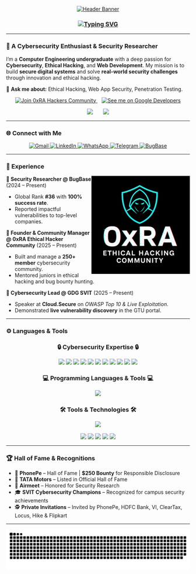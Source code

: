 <p align="center">
  <a href="https://capsule-render.vercel.app/api?type=waving&color=0:007ACC,100:0E75B6&height=250&section=header&text=Aarav%20Shah&fontSize=80&fontColor=ffffff&animation=fadeIn&fontAlignY=38">
    <img src="https://capsule-render.vercel.app/api?type=waving&color=0:007ACC,100:0E75B6&height=250&section=header&text=Aarav%20Shah&fontSize=80&fontColor=ffffff&animation=fadeIn&fontAlignY=38" alt="Header Banner"/>
  </a>
</p>
<h3 align="center">
  <a href="https://git.io/typing-svg">
    <img src="https://readme-typing-svg.herokuapp.com?font=Fira+Code&size=25&pause=1000&color=0E75B6&center=true&vCenter=true&width=500&lines=A+passionate+developer+from+Indi;Cybersecurity+Reacher;Full-Stack+Web+Developer;Always+learning+new+things" alt="Typing SVG">
  </a>
</h3>

---

### 🧠 A Cybersecurity Enthusiast & Security Researcher

I’m a **Computer Engineering undergraduate** with a deep passion for **Cybersecurity**, **Ethical Hacking**, and **Web Development**.
My mission is to build **secure digital systems** and solve **real-world security challenges** through innovation and ethical hacking.

💬 **Ask me about:** Ethical Hacking, Web App Security, Penetration Testing.
<br>
<p align="center">
  <a href="https://chat.whatsapp.com/Jw6yqmlolc77auj4dLrcbp" target="_blank">
    <img src="https://img.shields.io/badge/Join-WhatsApp%20Community-25D366?style=for-the-badge&logo=whatsapp&logoColor=white" alt="Join 0xRA Hackers Community"/>
  </a>
  &nbsp;&nbsp;
  <a href="https://gdg.community.dev/gdg-on-campus-sardar-vallabhbhai-patel-institute-of-technology-vasad-india/" target="_blank">
    <img src="https://img.shields.io/badge/See%20me%20on-Google%20Developers-4285F4?style=for-the-badge&logo=google&logoColor=white" alt="See me on Google Developers"/>
  </a>
</p>

<p align="center">
  <img src="https://github-readme-stats.vercel.app/api?username=Ap1311&show_icons=true&theme=radical&rank_icon=github" height="165"/>
  &nbsp;&nbsp;&nbsp;&nbsp;&nbsp;
  <img src="https://github-readme-stats.vercel.app/api/top-langs/?username=Ap1311&layout=compact&theme=radical" height="225"/>
</p>

---

### 🌐 Connect with Me
<p align="center">
  <a href="mailto:aaravprogrammers@gmail.com" target="_blank">
    <img src="https://img.shields.io/badge/Gmail-D14836?style=for-the-badge&logo=gmail&logoColor=white" alt="Gmail"/>
  </a>
  <a href="https://www.linkedin.com/in/aaravshah1311" target="_blank">
    <img src="https://img.shields.io/badge/LinkedIn-0077B5?style=for-the-badge&logo=linkedin&logoColor=white" alt="LinkedIn"/>
  </a>
  <a href="#" target="_blank">
    <img src="https://img.shields.io/badge/WhatsApp-25D366?style=for-the-badge&logo=whatsapp&logoColor=white" alt="WhatsApp"/>
  </a>
  <a href="#" target="_blank">
    <img src="https://img.shields.io/badge/Telegram-26A5E4?style=for-the-badge&logo=telegram&logoColor=white" alt="Telegram"/>
  </a>
  <a href="https://bugbase.ai/profile/aaravrudra0806" target="_blank">
    <img src="https://img.shields.io/badge/BugBase-1C1C1E?style=for-the-badge&logo=bugcrowd&logoColor=white" alt="BugBase"/>
  </a>
</p>

---

### 🧩 Experience

<img src="xra.png" alt="0xRA Community Logo" width="270" align="right" />

<strong>🔹 Security Researcher @ BugBase</strong> (2024 – Present)
<ul>
  <li>Global Rank <strong>#36</strong> with <strong>100% success rate</strong>.</li>
  <li>Reported impactful vulnerabilities to top-level companies.</li>
</ul>

<strong>🔹 Founder & Community Manager @ 0xRA Ethical Hacker Community</strong> (2025 – Present)
<ul>
  <li>Built and manage a <strong>250+ member</strong> cybersecurity community.</li>
  <li>Mentored juniors in ethical hacking and bug bounty hunting.</li>
</ul>

<strong>🔹 Cybersecurity Lead @ GDG SVIT</strong> (2025 – Present)
<ul>
  <li>Speaker at <strong>Cloud.Secure</strong> on <em>OWASP Top 10 & Live Exploitation</em>.</li>
  <li>Demonstrated <strong>live vulnerability discovery</strong> in the GTU portal.</li>
</ul>

---

### ⚙️ Languages & Tools
<h3 align="center">🔒 Cybersecurity Expertise 🔒</h3>
<p align="center">
  <a href="#"><img src="https://img.shields.io/badge/Penetration_Testing-DD0031?style=for-the-badge&logo=kali-linux&logoColor=white" /></a>
  <a href="#"><img src="https://img.shields.io/badge/Vulnerability_Assessment-3178C6?style=for-the-badge&logo=hackerone&logoColor=white" /></a>
  <a href="#"><img src="https://img.shields.io/badge/OSINT-00979D?style=for-the-badge&logo=openbugbounty&logoColor=white" /></a>
  <a href="#"><img src="https://img.shields.io/badge/Bug_Bounty-F05032?style=for-the-badge&logo=bugcrowd&logoColor=white" /></a>
  <a href="#"><img src="https://img.shields.io/badge/Malware_Analysis-512BD4?style=for-the-badge&logo=virustotal&logoColor=white" /></a>
  <a href="#"><img src="https://img.shields.io/badge/Network_Security-61DAFB?style=for-the-badge&logo=cisco&logoColor=black" /></a>
  <a href="#"><img src="https://img.shields.io/badge/SIEM-4EAA25?style=for-the-badge&logo=splunk&logoColor=white" /></a>
  <a href="#"><img src="https://img.shields.io/badge/Threat_Intelligence-764ABC?style=for-the-badge&logo=threatconnect&logoColor=white" /></a>
  <a href="#"><img src="https://img.shields.io/badge/Digital_Forensics-FF9900?style=for-the-badge&logo=wireshark&logoColor=white" /></a>
  <a href="#"><img src="https://img.shields.io/badge/Web_App_Security-6771E5?style=for-the-badge&logo=owasp&logoColor=white" /></a>
  <a href="#"><img src="https://img.shields.io/badge/Reverse_Engineering-525252?style=for-the-badge&logo=ghidra&logoColor=white" /></a>
</p>

<h3 align="center">💻 Programming Languages & Tools 💻</h3>
<p align="center">
  <a href="#"><img src="https://skillicons.dev/icons?i=python,bash,php,js,r,c,ruby,powershell&perline=8" /></a>
</p>

<h3 align="center">🛠️ Tools & Technologies 🛠️</h3>
<p align="center">
  <a href="#"><img src="https://skillicons.dev/icons?i=linux,git,docker,mysql,aws,vim,nginx,vscode&perline=8" /></a>
</p>

<p align="center">
  <img src="https://img.shields.io/badge/Metasploit-2962FF?style=for-the-badge&logo=metasploit&logoColor=white" />
  <img src="https://img.shields.io/badge/Burp_Suite-FF6F00?style=for-the-badge&logo=burpsuite&logoColor=white" />
  <img src="https://img.shields.io/badge/Nmap-0E83CD?style=for-the-badge&logo=nmap&logoColor=white" />
  <img src="https://img.shields.io/badge/Wireshark-1679A7?style=for-the-badge&logo=wireshark&logoColor=white" />
  <img src="https://img.shields.io/badge/SQLmap-2C8EBB?style=for-the-badge&logo=sqlmap&logoColor=white" />
</p>

---

### 🏆 Hall of Fame & Recognitions
- 🏅 **PhonePe** – Hall of Fame | **$250 Bounty** for Responsible Disclosure
- 🚗 **TATA Motors** – Listed in Official Hall of Fame
- 💬 **Airmeet** – Honored for Security Research
- 🎓 **SVIT Cybersecurity Champions** – Recognized for campus security achievements
- 🕵️ **Private Invitations** – Invited by PhonePe, HDFC Bank, VI, ClearTax, Locus, Hike & Flipkart

---

<p align="center">
  <img src="https://github.com/Platane/snk/raw/output/github-contribution-grid-snake.svg" alt="snake animation" />
</p>
